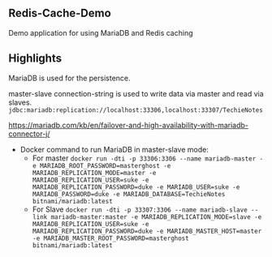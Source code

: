 ## Redis-Cache-Demo

Demo application for using MariaDB and Redis caching

## Highlights

MariaDB is used for the persistence.

master-slave connection-string is used to write data via master and read via slaves.
`jdbc:mariadb:replication://localhost:33306,localhost:33307/TechieNotes`

https://mariadb.com/kb/en/failover-and-high-availability-with-mariadb-connector-j/

* Docker command to run MariaDB in master-slave mode:
    * For master
      `docker run -dti -p 33306:3306 --name mariadb-master -e MARIADB_ROOT_PASSWORD=masterghost -e MARIADB_REPLICATION_MODE=master -e MARIADB_REPLICATION_USER=suke -e MARIADB_REPLICATION_PASSWORD=duke -e MARIADB_USER=suke -e MARIADB_PASSWORD=duke -e MARIADB_DATABASE=TechieNotes bitnami/mariadb:latest`
    * For Slave
      `docker run -dti -p 33307:3306 --name mariadb-slave --link mariadb-master:master -e MARIADB_REPLICATION_MODE=slave -e MARIADB_REPLICATION_USER=suke -e MARIADB_REPLICATION_PASSWORD=duke -e MARIADB_MASTER_HOST=master -e MARIADB_MASTER_ROOT_PASSWORD=masterghost bitnami/mariadb:latest`